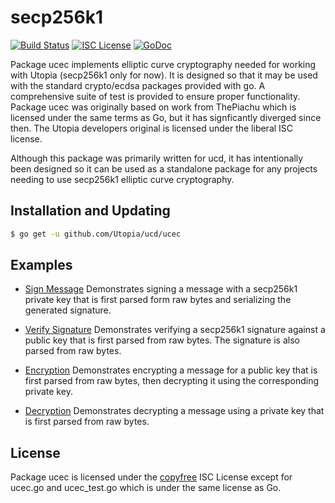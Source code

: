 secp256k1
=====

[![Build Status](https://img.shields.io/travis/Utopia/ucd.svg)](https://travis-ci.org/Utopia/ucd)
[![ISC License](https://img.shields.io/badge/license-ISC-blue.svg)](http://copyfree.org)
[![GoDoc](https://img.shields.io/badge/godoc-reference-blue.svg)](https://godoc.org/github.com/Utopia/ucd/ucec/secp256k1)

Package ucec implements elliptic curve cryptography needed for working with
Utopia (secp256k1 only for now). It is designed so that it may be used with the
standard crypto/ecdsa packages provided with go.  A comprehensive suite of test
is provided to ensure proper functionality.  Package ucec was originally based
on work from ThePiachu which is licensed under the same terms as Go, but it has
signficantly diverged since then.  The Utopia developers original is licensed
under the liberal ISC license.

Although this package was primarily written for ucd, it has intentionally been
designed so it can be used as a standalone package for any projects needing to
use secp256k1 elliptic curve cryptography.

## Installation and Updating

```bash
$ go get -u github.com/Utopia/ucd/ucec
```

## Examples

* [Sign Message](https://godoc.org/github.com/Utopia/ucd/ucec#example-package--SignMessage)
  Demonstrates signing a message with a secp256k1 private key that is first
  parsed form raw bytes and serializing the generated signature.

* [Verify Signature](https://godoc.org/github.com/Utopia/ucd/ucec#example-package--VerifySignature)
  Demonstrates verifying a secp256k1 signature against a public key that is
  first parsed from raw bytes.  The signature is also parsed from raw bytes.

* [Encryption](https://godoc.org/github.com/Utopia/ucd/ucec#example-package--EncryptMessage)
  Demonstrates encrypting a message for a public key that is first parsed from
  raw bytes, then decrypting it using the corresponding private key.

* [Decryption](https://godoc.org/github.com/Utopia/ucdy/ucec#example-package--DecryptMessage)
  Demonstrates decrypting a message using a private key that is first parsed
  from raw bytes.

## License

Package ucec is licensed under the [copyfree](http://copyfree.org) ISC License
except for ucec.go and ucec_test.go which is under the same license as Go.

